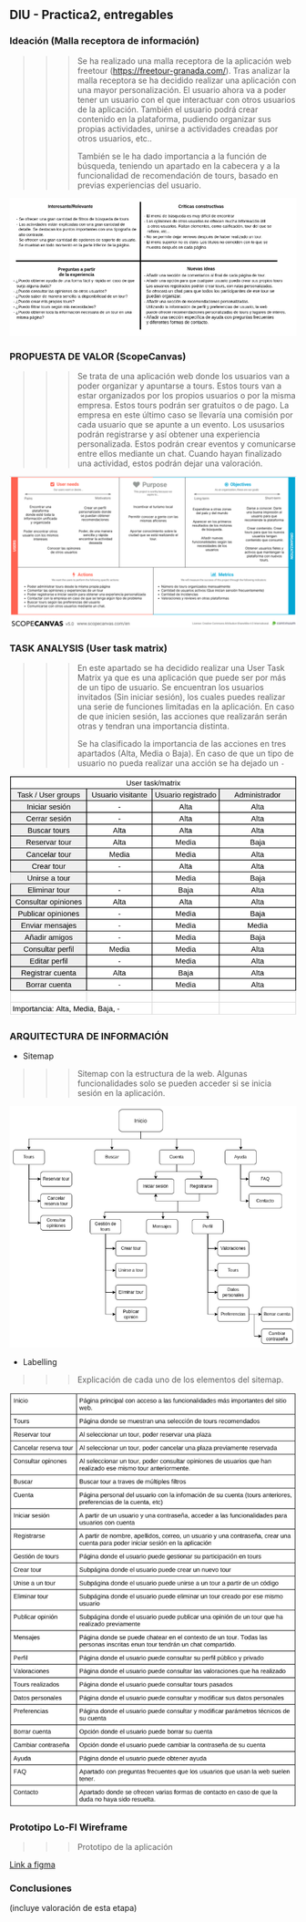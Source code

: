 ## DIU - Practica2, entregables

### Ideación (Malla receptora de información)


>>> Se ha realizado una malla receptora de la aplicación web freetour (https://freetour-granada.com/). Tras analizar la malla receptora se ha decidido realizar una aplicación con una mayor personalización. El usuario ahora va a poder tener un usuario con el que interactuar con otros usuarios de la aplicación. También el usuario podrá crear contenido en la plataforma, pudiendo organizar sus propias actividades, unirse a actividades creadas por otros usuarios, etc..
>>>
>>> También se le ha dado importancia a la función de búsqueda, teniendo un apartado en la cabecera y a la funcionalidad de recomendación de tours, basado en previas experiencias del usuario.

![Malla receptora](malla.png)

### PROPUESTA DE VALOR (ScopeCanvas)

>>> Se trata de una aplicación web donde los usuarios van a poder organizar y apuntarse a tours. Estos tours van a estar organizados por los propios usuarios o por la misma empresa. Estos tours podrán ser gratuitos o de pago. La empresa en este último caso se llevaría una comisión por cada usuario que se apunte a un evento. Los ususarios podrán registrarse y así obtener una experiencia personalizada. Estos podrán crear eventos y comunicarse entre ellos mediante un chat. Cuando hayan finalizado una actividad, estos podrán dejar una valoración.

![Malla receptora](scope.png)


### TASK ANALYSIS (User task  matrix)

>>> En este apartado se ha decidido realizar una User Task Matrix ya que es una aplicación que puede ser por más de un tipo de usuario. Se encuentran los usuarios invitados (Sin iniciar sesión), los cuales puedes realizar una serie de funciones limitadas en la aplicación. En caso de que inicien sesión, las acciones que realizarán serán otras y tendran una importancia distinta.
>>>
>>> Se ha clasificado la importancia de las acciones en tres apartados (Alta, Media o Baja). En caso de que un tipo de usuario no pueda realizar una acción se ha dejado un `-`

![Malla receptora](taskmatrix.png)

### ARQUITECTURA DE INFORMACIÓN

* Sitemap 

>>> Sitemap con la estructura de la web. Algunas funcionalidades solo se pueden acceder si se inicia sesión en la aplicación.

![Malla receptora](sitemap.png)


* Labelling

>>> Explicación de cada uno de los elementos del sitemap.

![Malla receptora](labelling.png)

### Prototipo Lo-FI Wireframe 

>>> Prototipo de la aplicación

[Link a figma](https://www.figma.com/file/hRuAQ1bHABRlx06cwA4xNI/Wireframe?node-id=0%3A1&t=snqoiEzs2HDrXBtY-1)

### Conclusiones  
(incluye valoración de esta etapa)
